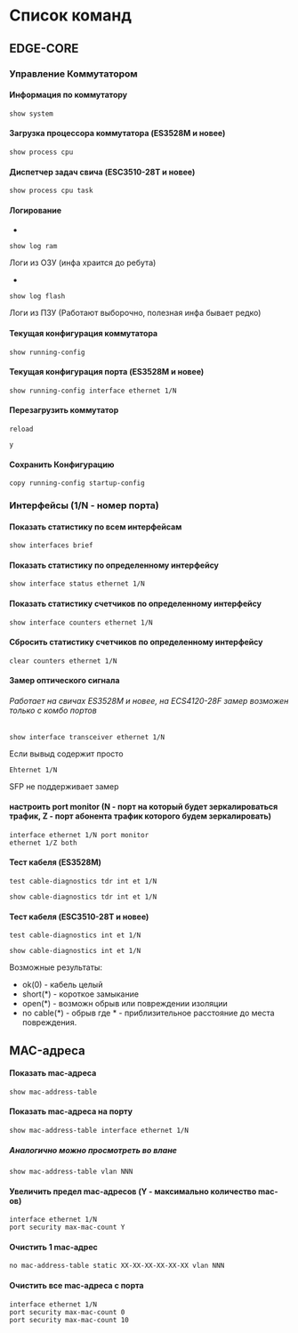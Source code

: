 # Список команд
## EDGE-CORE

### Управление Коммутатором
#### Информация по коммутатору
```
show system
```

#### Загрузка процессора коммутатора (ES3528M и новее)
```
show process cpu
```
#### Диспетчер задач свича (ESC3510-28T и новее)
```
show process cpu task
```
#### Логирование
-
```
show log ram
```
Логи из ОЗУ (инфа храится до ребута)

-
```
show log flash
```
Логи из ПЗУ (Работают выборочно, полезная инфа бывает редко)

#### Текущая конфигурация коммутатора
```
show running-config
```
#### Текущая конфигурация порта (ES3528M и новее)
```
show running-config interface ethernet 1/N
```
#### Перезагрузить коммутатор
```
reload

y
 ```
#### Сохранить Конфигурацию
```
copy running-config startup-config
```

### Интерфейсы (1/N - номер порта)
#### Показать статистику по всем интерфейсам
```
show interfaces brief
```
#### Показать статистику по определенному интерфейсу
```
show interface status ethernet 1/N
```
#### Показать статистику счетчиков по определенному интерфейсу
```
show interface counters ethernet 1/N
```
#### Сбросить статистику счетчиков по определенному интерфейсу
```
clear counters ethernet 1/N
```
#### Замер оптического сигнала
###### Работает на свичах ES3528M и новее, на ECS4120-28F замер возможен только с комбо портов
```
show interface transceiver ethernet 1/N
```

Если вывыд содержит просто
```
Ehternet 1/N
```
SFP не поддерживает замер

#### настроить port monitor (N - порт на который будет зеркалироваться трафик, Z - порт абонента трафик которого будем зеркалировать)
```
interface ethernet 1/N port monitor
ethernet 1/Z both
```

#### Тест кабеля (ES3528M)
```
test cable-diagnostics tdr int et 1/N

show cable-diagnostics tdr int et 1/N
```

#### Тест кабеля (ESC3510-28T и новее)
```
test cable-diagnostics int et 1/N

show cable-diagnostics int et 1/N
```


 Возможные результаты:
- ok(0) - кабель целый
- short(*) - короткое замыкание
- open(*) - возможн обрыв или повреждении изоляции
- no cable(*) - обрыв
   где * - приблизительное расстояние до места повреждения.



## MAC-адреса
#### Показать mac-адреса
```
show mac-address-table
```
#### Показать mac-адреса на порту
```
show mac-address-table interface ethernet 1/N
```
##### Аналогично можно просмотреть во влане
```
show mac-address-table vlan NNN  
```

#### Увеличить предел mac-адресов (Y - максимально количество mac-ов)
```
interface ethernet 1/N
port security max-mac-count Y
```
#### Очистить 1 mac-адрес
```
no mac-address-table static XX-XX-XX-XX-XX-XX vlan NNN
```
#### Очистить все mac-адреса с порта
```
interface ethernet 1/N
port security max-mac-count 0
port security max-mac-count 10
```
